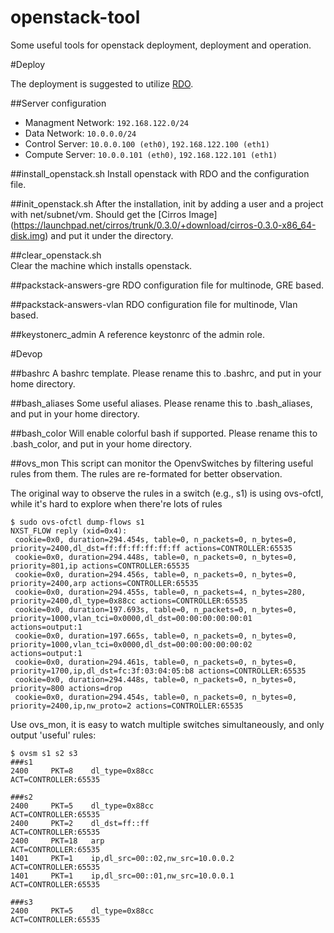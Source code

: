 openstack-tool
==============

Some useful tools for openstack deployment, deployment and operation.


#Deploy

The deployment is suggested to utilize [RDO](openstack.redhat.com).

##Server configuration
* Managment   Network: `192.168.122.0/24`
* Data        Network: `10.0.0.0/24`
* Control Server: `10.0.0.100 (eth0)`, `192.168.122.100 (eth1)`
* Compute Server: `10.0.0.101 (eth0)`, `192.168.122.101 (eth1)`

##install_openstack.sh
Install openstack with RDO and the configuration file.

##init_openstack.sh
After the installation, init by adding a user and a project with net/subnet/vm.
Should get the [Cirros Image] (https://launchpad.net/cirros/trunk/0.3.0/+download/cirros-0.3.0-x86_64-disk.img) and put it under the directory.

##clear_openstack.sh  
Clear the machine which installs openstack.

##packstack-answers-gre
RDO configuration file for multinode, GRE based.

##packstack-answers-vlan
RDO configuration file for multinode, Vlan based.

##keystonerc_admin
A reference keystonrc of the admin role.

#Devop

##bashrc
A bashrc template. Please rename this to .bashrc, and put in your home directory.

##bash_aliases
Some useful aliases. Please rename this to .bash_aliases, and put in your home directory.

##bash_color
Will enable colorful bash if supported. Please rename this to .bash_color, and put in your home directory.



##ovs_mon
This script can monitor the OpenvSwitches by filtering useful rules from them.
The rules are re-formated for better observation.

The original way to observe the rules in a switch (e.g., s1) is using ovs-ofctl, while it's hard to explore when there're lots of rules
```
$ sudo ovs-ofctl dump-flows s1
NXST_FLOW reply (xid=0x4):
 cookie=0x0, duration=294.454s, table=0, n_packets=0, n_bytes=0, priority=2400,dl_dst=ff:ff:ff:ff:ff:ff actions=CONTROLLER:65535
 cookie=0x0, duration=294.448s, table=0, n_packets=0, n_bytes=0, priority=801,ip actions=CONTROLLER:65535
 cookie=0x0, duration=294.456s, table=0, n_packets=0, n_bytes=0, priority=2400,arp actions=CONTROLLER:65535
 cookie=0x0, duration=294.455s, table=0, n_packets=4, n_bytes=280, priority=2400,dl_type=0x88cc actions=CONTROLLER:65535
 cookie=0x0, duration=197.693s, table=0, n_packets=0, n_bytes=0, priority=1000,vlan_tci=0x0000,dl_dst=00:00:00:00:00:01 actions=output:1
 cookie=0x0, duration=197.665s, table=0, n_packets=0, n_bytes=0, priority=1000,vlan_tci=0x0000,dl_dst=00:00:00:00:00:02 actions=output:1
 cookie=0x0, duration=294.461s, table=0, n_packets=0, n_bytes=0, priority=1700,ip,dl_dst=fc:3f:03:04:05:b8 actions=CONTROLLER:65535
 cookie=0x0, duration=294.448s, table=0, n_packets=0, n_bytes=0, priority=800 actions=drop
 cookie=0x0, duration=294.454s, table=0, n_packets=0, n_bytes=0, priority=2400,ip,nw_proto=2 actions=CONTROLLER:65535
```
Use ovs_mon, it is easy to watch multiple switches simultaneously, and only output 'useful' rules:
```
$ ovsm s1 s2 s3
###s1
2400     PKT=8    dl_type=0x88cc                                               ACT=CONTROLLER:65535
                                                                               
###s2
2400     PKT=5    dl_type=0x88cc                                               ACT=CONTROLLER:65535
2400     PKT=2    dl_dst=ff::ff                                                ACT=CONTROLLER:65535
2400     PKT=18   arp                                                          ACT=CONTROLLER:65535
1401     PKT=1    ip,dl_src=00::02,nw_src=10.0.0.2                             ACT=CONTROLLER:65535
1401     PKT=1    ip,dl_src=00::01,nw_src=10.0.0.1                             ACT=CONTROLLER:65535
                                                                               
###s3
2400     PKT=5    dl_type=0x88cc                                               ACT=CONTROLLER:65535
```
